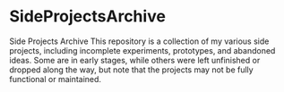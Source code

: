 # SideProjectsArchive
Side Projects Archive This repository is a collection of my various side projects, including incomplete experiments, prototypes, and abandoned ideas. Some are in early stages, while others were left unfinished or dropped along the way, but note that the projects may not be fully functional or maintained.

